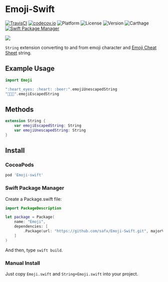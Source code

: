 # Emoji-Swift

[![TravisCI](http://img.shields.io/travis/safx/Emoji-Swift.svg?style=flat)](https://travis-ci.org/safx/Emoji-Swift)
[![codecov.io](http://codecov.io/github/safx/emoji-swift/coverage.svg?branch=master)](http://codecov.io/github/safx/emoji-swift?branch=master)
![Platform](https://img.shields.io/cocoapods/p/Emoji-swift.svg?style=flat)
![License](https://img.shields.io/cocoapods/l/Emoji-swift.svg?style=flat)
![Version](https://img.shields.io/cocoapods/v/Emoji-swift.svg?style=flat)
![Carthage](https://img.shields.io/badge/Carthage-compatible-4BC51D.svg?style=flat)
[![Swift Package Manager](https://img.shields.io/badge/Swift%20Package%20Manager-compatible-brightgreen.svg)](https://github.com/apple/swift-package-manager)

![](emoji_playground.png)

`String` extension converting to and from emoji character and [Emoji Cheat Sheet](http://www.emoji-cheat-sheet.com/) string.

## Example Usage

```swift
import Emoji

":heart_eyes: :heart: :beer:".emojiUnescapedString
"🐶🐱🐷".emojiEscapedString
```

## Methods

```swift
extension String {
    var emojiEscapedString: String
    var emojiUnescapedString: String
}
```

## Install

### CocoaPods

```ruby
pod 'Emoji-swift'
```

### Swift Package Manager

Create a Package.swift file:

```swift
import PackageDescription

let package = Package(
    name: "Emoji",
    dependencies: [
        .Package(url: "https://github.com/safx/Emoji-Swift.git", majorVersion: 0)
    ]
)
```

And then, type `swift build`.

### Manual Install

Just copy `Emoji.swift` and `String+Emoji.swift` into your project.
